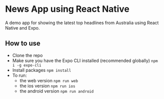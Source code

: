 # News App using React Native

A demo app for showing the latest top headlines from Australia using React Native and Expo.

## How to use

* Clone the repo
* Make sure you have the Expo CLI installed (recommended globally) `npm i -g expo-cli`
* Install packages `npm install`
* To run:
    - the web version  `npm run web`
    - the ios version  `npm run ios`
    - the android version  `npm run android`

